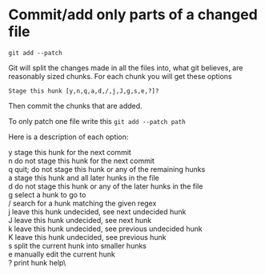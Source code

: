 # Commit/add only parts of a changed file

```git add --patch```

Git will split the changes made in all the files into, what git believes, are reasonably sized chunks. For each chunk you will get these options

```
Stage this hunk [y,n,q,a,d,/,j,J,g,s,e,?]?
```

Then commit the chunks that are added.

To only patch one file write this
```git add --patch path```


Here is a description of each option:

y stage this hunk for the next commit\
n do not stage this hunk for the next commit\
q quit; do not stage this hunk or any of the remaining hunks\
a stage this hunk and all later hunks in the file\
d do not stage this hunk or any of the later hunks in the file\
g select a hunk to go to\
/ search for a hunk matching the given regex\
j leave this hunk undecided, see next undecided hunk\
J leave this hunk undecided, see next hunk\
k leave this hunk undecided, see previous undecided hunk\
K leave this hunk undecided, see previous hunk\
s split the current hunk into smaller hunks\
e manually edit the current hunk\
? print hunk help\
